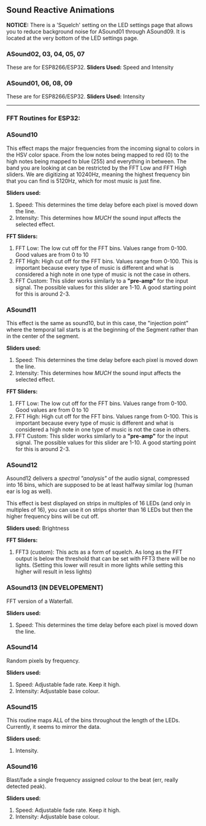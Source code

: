 ## Sound Reactive Animations

**NOTICE:** There is a 'Squelch' setting on the LED settings page that allows you to reduce background noise for ASound01 through ASound09. It is located at the very bottom of the LED settings page.

### ASound02, 03, 04, 05, 07
These are for ESP8266/ESP32.
**Sliders Used:** Speed and Intensity

### ASound01, 06, 08, 09
These are for ESP8266/ESP32.
**Sliders Used:** Intensity

***

### FFT Routines for ESP32:
### ASound10
This effect maps the major frequencies from the incoming signal to colors in the HSV color space. From the low notes being mapped to red (0) to the high notes being mapped to blue (255) and everything in between. The band you are looking at can be restricted by the FFT Low and FFT High sliders. We are digitizing at 10240Hz, meaning the highest frequency bin that you can find is 5120Hz, which for most music is just fine.
 
**Sliders used:**
1. Speed: This determines the time delay before each pixel is moved down the line.
1. Intensity: This determines how _MUCH_ the sound input affects the selected effect.

**FFT Sliders:**
1. FFT Low: The low cut off for the FFT bins. Values range from 0-100. Good values are from 0 to 10
1. FFT High: High cut off for the FFT bins. Values range from 0-100. This is important because every type of music is different and what is considered a high note in one type of music is not the case in others. 
1. FFT Custom: This slider works similarly to a **"pre-amp"** for the input signal. The possible values for this slider are 1-10. A good starting point for this is around 2-3.

### ASound11 
This effect is the same as sound10, but in this case, the "injection point" where the temporal tail starts is at the beginning of the Segment rather than in the center of the segment.

**Sliders used:**
1. Speed: This determines the time delay before each pixel is moved down the line.
1. Intensity: This determines how _MUCH_ the sound input affects the selected effect.

**FFT Sliders:**
1. FFT Low: The low cut off for the FFT bins. Values range from 0-100. Good values are from 0 to 10
1. FFT High: High cut off for the FFT bins. Values range from 0-100. This is important because every type of music is different and what is considered a high note in one type of music is not the case in others. 
1. FFT Custom: This slider works similarly to a **"pre-amp"** for the input signal. The possible values for this slider are 1-10. A good starting point for this is around 2-3.

### ASound12
Asound12 delivers a _spectral "analysis"_ of the audio signal, compressed into 16 bins, which are supposed to be at least halfway similar log (human ear is log as well).
 
This effect is best displayed on strips in multiples of 16 LEDs (and only in multiples of 16), you can use it on strips shorter than 16 LEDs but then the higher frequency bins will be cut off.

**Sliders used:** Brightness

**FFT Sliders:** 
1. FFT3 (custom): This acts as a form of squelch. As long as the FFT output is below the threshold that can be set with FFT3 there will be no lights. (Setting this lower will result in more lights while setting this higher will result in less lights)

### ASound13 (IN DEVELOPEMENT)
FFT version of a Waterfall.

**Sliders used:**
1. Speed: This determines the time delay before each pixel is moved down the line.

### ASound14
Random pixels by frequency.

**Sliders used:**
1. Speed: Adjustable fade rate. Keep it high.
1. Intensity: Adjustable base colour.

### ASound15
This routine maps ALL of the bins throughout the length of the LEDs. Currently, it seems to mirror the data.

**Sliders used:**
1. Intensity.

### ASound16
Blast/fade a single frequency assigned colour to the beat (err, really detected peak).

**Sliders used:**
1. Speed: Adjustable fade rate. Keep it high.
1. Intensity: Adjustable base colour.